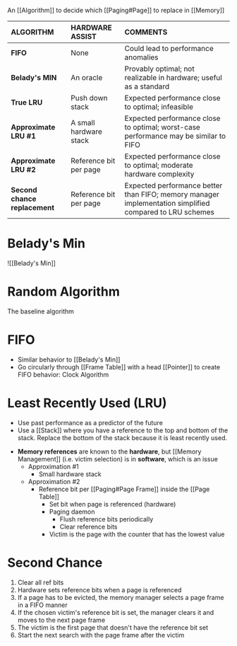 An [[Algorithm]] to decide which [[Paging#Page]] to replace in [[Memory]]


| ALGORITHM                     | HARDWARE ASSIST        | COMMENTS                                                                                                |
| :---------------------------- | :--------------------- | :------------------------------------------------------------------------------------------------------ |
| **FIFO**                      | None                   | Could lead to performance anomalies                                                                     |
| **Belady's MIN**              | An oracle              | Provably optimal; not realizable in hardware; useful as a standard                                      |
| **True LRU**                  | Push down stack        | Expected performance close to optimal; infeasible                                                       |
| **Approximate LRU #1**        | A small hardware stack | Expected performance close to optimal; worst-case performance may be similar to FIFO                    |
| **Approximate LRU #2**        | Reference bit per page | Expected performance close to optimal; moderate hardware complexity                                     |
| **Second chance replacement** | Reference bit per page | Expected performance better than FIFO; memory manager implementation simplified compared to LRU schemes |
# Belady's Min
![[Belady's Min]]
# Random Algorithm
The baseline algorithm

# FIFO
* Similar behavior to [[Belady's Min]]
* Go circularly through [[Frame Table]] with a head [[Pointer]] to create FIFO behavior: Clock Algorithm
# Least Recently Used (LRU)
* Use past performance as a predictor of the future
* Use a [[Stack]] where you have a reference to the top and bottom of the stack. Replace the bottom of the stack because it is least recently used.
 - **Memory references** are known to the **hardware**, but [[Memory Management]] (i.e. victim selection) is in **software**, which is an issue
	 - Approximation #1
		 - Small hardware stack
	 - Approximation #2
		 - Reference bit per [[Paging#Page Frame]] inside the [[Page Table]]
			 - Set bit when page is referenced (hardware)
			 - Paging daemon
				 - Flush reference bits periodically
				 - Clear reference bits
			 - Victim is the page with the counter that has the lowest value

# Second Chance
1. Clear all ref bits
2. Hardware sets reference bits when a page is referenced
3. If a page has to be evicted, the memory manager selects a page frame in a FIFO manner
4. If the chosen victim's reference bit is set, the manager clears it and moves to the next page frame
5. The victim is the first page that doesn't have the reference bit set
6. Start the next search with the page frame after the victim
